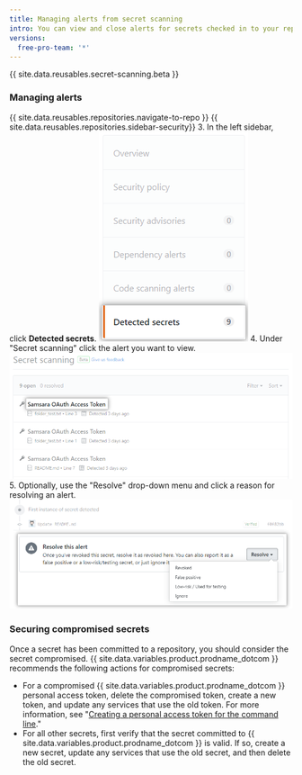 ```yaml
---
title: Managing alerts from secret scanning
intro: You can view and close alerts for secrets checked in to your repository.
versions:
  free-pro-team: '*'
---
```


{{ site.data.reusables.secret-scanning.beta }}

### Managing alerts

{{ site.data.reusables.repositories.navigate-to-repo }}
{{ site.data.reusables.repositories.sidebar-security}}
3. In the left sidebar, click **Detected secrets**. !["Detected secrets" tab](/assets/images/help/repository/sidebar-secrets.png)
4. Under "Secret scanning" click the alert you want to view. ![List of alerts from secret scanning](/assets/images/help/repository/secret-scanning-click-alert.png)
5. Optionally, use the "Resolve" drop-down menu and click a reason for resolving an alert. ![Drop-down menu for resolving an alert from secret scanning](/assets/images/help/repository/secret-scanning-resolve-alert.png)

### Securing compromised secrets

Once a secret has been committed to a repository, you should consider the secret compromised. {{ site.data.variables.product.prodname_dotcom }} recommends the following actions for compromised secrets:

- For a compromised {{ site.data.variables.product.prodname_dotcom }} personal access token, delete the compromised token, create a new token, and update any services that use the old token. For more information, see "[Creating a personal access token for the command line](/github/authenticating-to-github/creating-a-personal-access-token-for-the-command-line)."
- For all other secrets, first verify that the secret committed to {{ site.data.variables.product.prodname_dotcom }} is valid. If so, create a new secret, update any services that use the old secret, and then delete the old secret.
